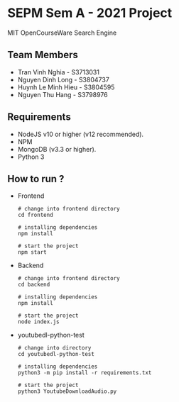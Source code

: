# SEPM Sem A - 2021 Project
MIT OpenCourseWare Search Engine

## Team Members
* Tran Vinh Nghia - S3713031
* Nguyen Dinh Long - S3804737
* Huynh Le Minh Hieu - S3804595
* Nguyen Thu Hang - S3798976

## Requirements
* NodeJS v10 or higher (v12 recommended).
* NPM 
* MongoDB (v3.3 or higher).
* Python 3

## How to run ?

* Frontend

  ```
  # change into frontend directory
  cd frontend
  
  # installing dependencies
  npm install
  
  # start the project
  npm start
  ```
  
* Backend

  ```
  # change into frontend directory
  cd backend
  
  # installing dependencies
  npm install
  
  # start the project
  node index.js
  ```
 
* youtubedl-python-test

  ```
  # change into directory
  cd youtubedl-python-test
  
  # installing dependencies
  python3 -m pip install -r requirements.txt
  
  # start the project
  python3 YoutubeDownloadAudio.py
  ```
